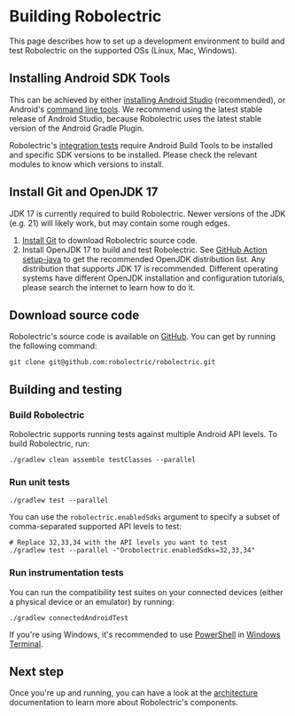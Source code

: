 # Building Robolectric

This page describes how to set up a development environment to build and test Robolectric on the supported OSs (Linux, Mac, Windows).

## Installing Android SDK Tools

This can be achieved by either [installing Android Studio](https://developer.android.com/studio#download) (recommended),
or Android's [command line tools](https://developer.android.com/studio#command-line-tools-only).
We recommend using the latest stable release of Android Studio, because Robolectric uses the latest stable version of the
Android Gradle Plugin.

Robolectric's [integration tests](https://github.com/robolectric/robolectric/tree/master/integration_tests)
require Android Build Tools to be installed and specific SDK versions to be installed. Please check the relevant
modules to know which versions to install.

## Install Git and OpenJDK 17

JDK 17 is currently required to build Robolectric. Newer versions of the JDK (e.g. 21) will likely work, but may contain some rough edges.

1. [Install Git](https://git-scm.com/downloads) to download Robolectric source code.
2. Install OpenJDK 17 to build and test Robolectric. See [GitHub Action setup-java](https://github.com/actions/setup-java#supported-distributions)
   to get the recommended OpenJDK distribution list. Any distribution that supports JDK 17 is recommended. Different operating
   systems have different OpenJDK installation and configuration tutorials, please search the internet to learn how to do it.

## Download source code

Robolectric's source code is available on [GitHub](https://github.com/robolectric/robolectric). You can get by running the following command:

```shell
git clone git@github.com:robolectric/robolectric.git
```

## Building and testing

### Build Robolectric

Robolectric supports running tests against multiple Android API levels. To build Robolectric, run:

```shell
./gradlew clean assemble testClasses --parallel
```

### Run unit tests

```shell
./gradlew test --parallel
```

You can use the `robolectric.enabledSdks` argument to specify a subset of comma-separated supported
API levels to test:

```shell
# Replace 32,33,34 with the API levels you want to test
./gradlew test --parallel -"Drobolectric.enabledSdks=32,33,34"
```

### Run instrumentation tests

You can run the compatibility test suites on your connected devices (either a physical device or an
emulator) by running:

```shell
./gradlew connectedAndroidTest
```

If you're using Windows, it's recommended to use [PowerShell](https://github.com/PowerShell/PowerShell) in
[Windows Terminal](https://github.com/microsoft/terminal).

## Next step

Once you're up and running, you can have a look at the [architecture](https://github.com/robolectric/robolectric/blob/master/ARCHITECTURE.md) documentation
to learn more about Robolectric's components.

